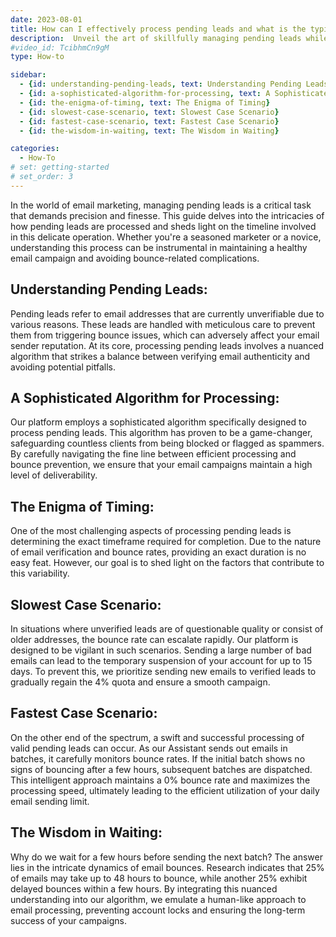 ```yaml
---
date: 2023-08-01
title: How can I effectively process pending leads and what is the typical timeframe required for completion?
description:  Unveil the art of skillfully managing pending leads while uncovering the optimal timeframe for resolution within the dynamic landscape of email marketing. Discover how our innovative algorithms and strategic timing insights can empower your email campaigns to conquer bounce-related challenges with finesse.
#video_id: TcibhmCn9gM
type: How-to

sidebar:
  - {id: understanding-pending-leads, text: Understanding Pending Leads}
  - {id: a-sophisticated-algorithm-for-processing, text: A Sophisticated Algorithm for Processing}
  - {id: the-enigma-of-timing, text: The Enigma of Timing}
  - {id: slowest-case-scenario, text: Slowest Case Scenario}
  - {id: fastest-case-scenario, text: Fastest Case Scenario}
  - {id: the-wisdom-in-waiting, text: The Wisdom in Waiting}

categories:
  - How-To
# set: getting-started
# set_order: 3
---
```


In the world of email marketing, managing pending leads is a critical task that demands precision and finesse. This guide delves into the intricacies of how pending leads are processed and sheds light on the timeline involved in this delicate operation. Whether you're a seasoned marketer or a novice, understanding this process can be instrumental in maintaining a healthy email campaign and avoiding bounce-related complications.

## Understanding Pending Leads:

Pending leads refer to email addresses that are currently unverifiable due to various reasons. These leads are handled with meticulous care to prevent them from triggering bounce issues, which can adversely affect your email sender reputation. At its core, processing pending leads involves a nuanced algorithm that strikes a balance between verifying email authenticity and avoiding potential pitfalls.

## A Sophisticated Algorithm for Processing:

Our platform employs a sophisticated algorithm specifically designed to process pending leads. This algorithm has proven to be a game-changer, safeguarding countless clients from being blocked or flagged as spammers. By carefully navigating the fine line between efficient processing and bounce prevention, we ensure that your email campaigns maintain a high level of deliverability.

## The Enigma of Timing:

One of the most challenging aspects of processing pending leads is determining the exact timeframe required for completion. Due to the nature of email verification and bounce rates, providing an exact duration is no easy feat. However, our goal is to shed light on the factors that contribute to this variability.

## Slowest Case Scenario:

In situations where unverified leads are of questionable quality or consist of older addresses, the bounce rate can escalate rapidly. Our platform is designed to be vigilant in such scenarios. Sending a large number of bad emails can lead to the temporary suspension of your account for up to 15 days. To prevent this, we prioritize sending new emails to verified leads to gradually regain the 4% quota and ensure a smooth campaign.

## Fastest Case Scenario:

On the other end of the spectrum, a swift and successful processing of valid pending leads can occur. As our Assistant sends out emails in batches, it carefully monitors bounce rates. If the initial batch shows no signs of bouncing after a few hours, subsequent batches are dispatched. This intelligent approach maintains a 0% bounce rate and maximizes the processing speed, ultimately leading to the efficient utilization of your daily email sending limit.

## The Wisdom in Waiting:

Why do we wait for a few hours before sending the next batch? The answer lies in the intricate dynamics of email bounces. Research indicates that 25% of emails may take up to 48 hours to bounce, while another 25% exhibit delayed bounces within a few hours. By integrating this nuanced understanding into our algorithm, we emulate a human-like approach to email processing, preventing account locks and ensuring the long-term success of your campaigns.

